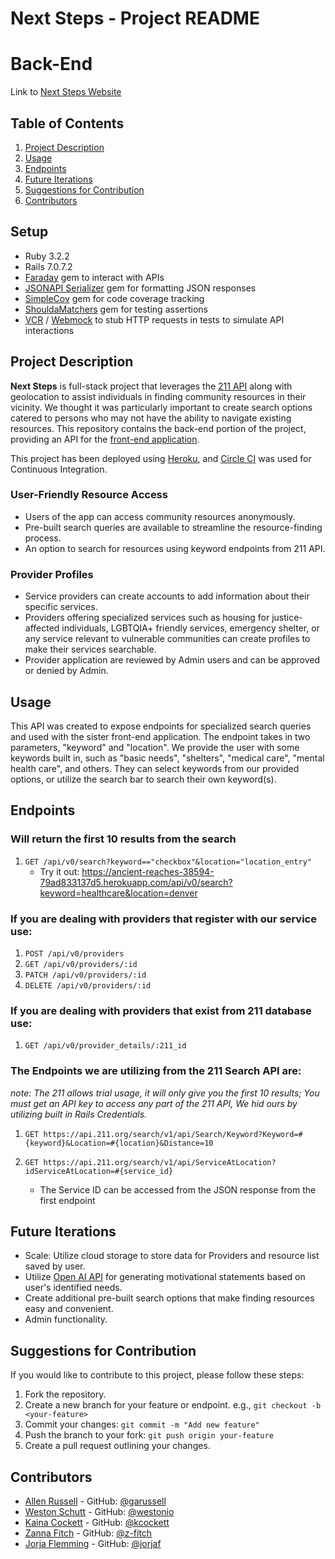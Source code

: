 # Next Steps - Project README
# Back-End

Link to [Next Steps Website](https://next-steps-front-end-4778e35e4143.herokuapp.com/)
## Table of Contents

1. [Project Description](#project-description)
3. [Usage](#usage)
4. [Endpoints](#endpoints)
5. [Future Iterations](#future-iterations)
6. [Suggestions for Contribution](#suggestions-for-contribution)
7. [Contributors](#contributors)

## Setup
- Ruby 3.2.2
- Rails 7.0.7.2
- [Faraday](https://github.com/lostisland/faraday) gem to interact with APIs
- [JSONAPI Serializer](https://github.com/jsonapi-serializer/jsonapi-serializer) gem for formatting JSON responses
- [SimpleCov](https://github.com/simplecov-ruby/simplecov) gem for code coverage tracking
- [ShouldaMatchers](https://github.com/thoughtbot/shoulda-matchers) gem for testing assertions
- [VCR](https://github.com/vcr/vcr) / [Webmock](https://github.com/bblimke/webmock) to stub HTTP requests in tests to simulate API interactions

## Project Description

**Next Steps** is full-stack project that leverages the [211 API](https://apiportal.211.org) along with geolocation to assist individuals in finding community resources in their vicinity.  We thought it was particularly important to create search options catered to persons who may not have the ability to navigate existing resources. This repository contains the back-end portion of the project, providing an API for the [front-end application](https://github.com/westonio/next-steps-front-end).

This project has been deployed using [Heroku](https://id.heroku.com/login), and [Circle CI](https://circleci.com/) was used for Continuous Integration.


### User-Friendly Resource Access
- Users of the app can access community resources anonymously.
- Pre-built search queries are available to streamline the resource-finding process.
- An option to search for resources using keyword endpoints from 211 API.  

### Provider Profiles
- Service providers can create accounts to add information about their specific services.
- Providers offering specialized services such as housing for justice-affected individuals, LGBTQIA+ friendly services, emergency shelter, or any service relevant to vulnerable communities can create profiles to make their services searchable.
- Provider application are reviewed by Admin users and can be approved or denied by Admin.

## Usage

This API was created to expose endpoints for specialized search queries and used with the sister front-end application.  The endpoint takes in two parameters, "keyword" and "location".  We provide the user with some keywords built in, such as "basic needs", "shelters", "medical care", "mental health care", and others.  They can select keywords from our provided options, or utilize the search bar to search their own keyword(s).

## Endpoints
### Will return the first 10 results from the search

1. `GET /api/v0/search?keyword=="checkbox"&location="location_entry"`
      * Try it out: https://ancient-reaches-38594-79ad833137d5.herokuapp.com/api/v0/search?keyword=healthcare&location=denver


### If you are dealing with providers that register with our service use:  

1. `POST /api/v0/providers`
2. `GET /api/v0/providers/:id`
3. `PATCH /api/v0/providers/:id`
4. `DELETE /api/v0/providers/:id`

### If you are dealing with providers that exist from 211 database use: 

1. `GET /api/v0/provider_details/:211_id`

### The Endpoints we are utilizing from the 211 Search API are:  
  *note: The 211 allows trial usage, it will only give you the first 10 results;*
  *You must get an API key to access any part of the 211 API, We hid ours by utilizing built in Rails Credentials.*

1. `GET https://api.211.org/search/v1/api/Search/Keyword?Keyword=#{keyword}&Location=#{location}&Distance=10`
    
2. `GET https://api.211.org/search/v1/api/ServiceAtLocation?idServiceAtLocation=#{service_id}`
    * The Service ID can be accessed from the JSON response from the first endpoint 

    
## Future Iterations

- Scale: Utilize cloud storage to store data for Providers and resource list saved by user.  
- Utilize [Open AI API](https://openai.com/blog/openai-api) for generating motivational statements based on user's identified needs.
- Create additional pre-built search options that make finding resources easy and convenient.
- Admin functionality.

## Suggestions for Contribution

If you would like to contribute to this project, please follow these steps:

1. Fork the repository.
2. Create a new branch for your feature or endpoint. e.g., `git checkout -b <your-feature>`
3. Commit your changes: `git commit -m "Add new feature"`
4. Push the branch to your fork: `git push origin your-feature`
5. Create a pull request outlining your changes.

## Contributors

- [Allen Russell](allenrusselldev@gmail.com) - GitHub: [@garussell](https://github.com/garussell)
- [Weston Schutt](wtschutt@gmail.com)        - GitHub: [@westonio](https://github.com/westonio)
- [Kaina Cockett](kainacockett@gmail.com)    - GitHub: [@kcockett](https://github.com/kcockett)
- [Zanna Fitch](zannafitch@gmail.com)        - GitHub: [@z-fitch](https://github.com/z-fitch)
- [Jorja Flemming](aset284@gmail.com)        - GitHub: [@jorjaf](https://github.com/jorjaf)